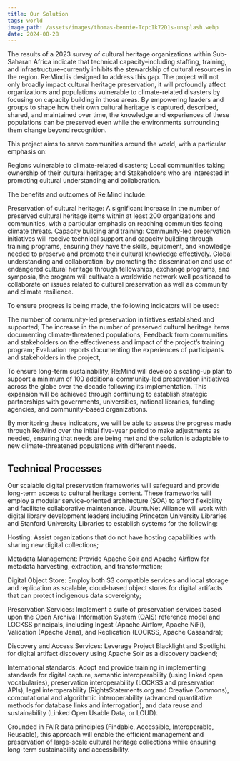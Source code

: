 ```yaml
---
title: Our Solution
tags: world
image_path: /assets/images/thomas-bennie-TcpcIk72D1s-unsplash.webp
date: 2024-08-28
---
```


The results of a 2023 survey of cultural heritage organizations within Sub-Saharan Africa indicate that technical capacity–including staffing, training, and infrastructure–currently inhibits the stewardship of cultural resources in the region. Re:Mind is designed to address this gap. The project will not only broadly impact cultural heritage preservation, it will profoundly affect organizations and populations vulnerable to climate-related disasters by focusing on capacity building in those areas. By empowering leaders and groups to shape how their own cultural heritage is captured, described, shared, and maintained over time, the knowledge and experiences of these populations can be preserved even while the environments surrounding them change beyond recognition. 

<!-- more -->

This project aims to serve communities around the world, with a particular emphasis on:

Regions vulnerable to climate-related disasters;
Local communities taking ownership of their cultural heritage; and
Stakeholders who are interested in promoting cultural understanding and collaboration.

The benefits and outcomes of Re:Mind include:

Preservation of cultural heritage: A significant increase in the number of preserved cultural heritage items within at least 200 organizations and communities, with a particular emphasis on reaching communities facing climate threats.
Capacity building and training: Community-led preservation initiatives will receive technical support and capacity building through training programs, ensuring they have the skills, equipment, and knowledge needed to preserve and promote their cultural knowledge effectively.
Global understanding and collaboration: by promoting the dissemination and use of endangered cultural heritage through fellowships, exchange programs, and symposia, the program will cultivate a worldwide network well positioned to collaborate on issues related to cultural preservation as well as community and climate resilience.

To ensure progress is being made, the following indicators will be used:

The number of community-led preservation initiatives established and supported;
The increase in the number of preserved cultural heritage items documenting climate-threatened populations;
Feedback from communities and stakeholders on the effectiveness and impact of the project’s training program;
Evaluation reports documenting the experiences of participants and stakeholders in the project,

To ensure long-term sustainability, Re:Mind will develop a scaling-up plan to support a minimum of 100 additional community-led preservation initiatives across the globe over the decade following its implementation. This expansion will be achieved through continuing to establish strategic partnerships with governments, universities, national libraries, funding agencies, and community-based organizations.

By monitoring these indicators, we will be able to assess the progress made through Re:Mind over the initial five-year period to make adjustments as needed, ensuring that needs are being met and the solution is adaptable to new climate-threatened populations with different needs.

## Technical Processes

Our scalable digital preservation frameworks will safeguard and provide long-term access to cultural heritage content. These frameworks will employ a modular service-oriented architecture (SOA) to afford flexibility and facilitate collaborative maintenance. UbuntuNet Alliance will work with digital library development leaders including Princeton University Libraries and Stanford University Libraries to establish systems for the following:

Hosting: Assist organizations that do not have hosting capabilities with sharing new digital collections;

Metadata Management: Provide Apache Solr and Apache Airflow for metadata harvesting, extraction, and transformation;

Digital Object Store: Employ both S3 compatible services and local storage and replication as scalable, cloud-based object stores for digital artifacts that can protect indigenous data sovereignty;

Preservation Services: Implement a suite of preservation services based upon the Open Archival Information System (OAIS) reference model and LOCKSS principals, including Ingest (Apache Airflow, Apache NiFi), Validation (Apache Jena), and Replication (LOCKSS, Apache Cassandra);

Discovery and Access Services: Leverage Project Blacklight and Spotlight for digital artifact discovery using Apache Solr as a discovery backend;

International standards: Adopt and provide training in implementing standards for digital capture, semantic interoperability (using linked open vocabularies), preservation interoperability (LOCKSS and preservation APIs), legal interoperability (RightsStatements.org and Creative Commons), computational and algorithmic interoperability (advanced quantitative methods for database links and interrogation), and data reuse and sustainability (Linked Open Usable Data, or LOUD).

Grounded in FAIR data principles (Findable, Accessible, Interoperable, Reusable), this approach will enable the efficient management and preservation of large-scale cultural heritage collections while ensuring long-term sustainability and accessibility.
